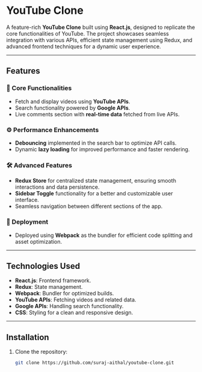 # YouTube Clone

A feature-rich **YouTube Clone** built using **React.js**, designed to replicate the core functionalities of YouTube. The project showcases seamless integration with various APIs, efficient state management using Redux, and advanced frontend techniques for a dynamic user experience.

---

## Features

### 🎥 Core Functionalities
- Fetch and display videos using **YouTube APIs**.
- Search functionality powered by **Google APIs**.
- Live comments section with **real-time data** fetched from live APIs.

### ⚙️ Performance Enhancements
- **Debouncing** implemented in the search bar to optimize API calls.
- Dynamic **lazy loading** for improved performance and faster rendering.

### 🛠️ Advanced Features
- **Redux Store** for centralized state management, ensuring smooth interactions and data persistence.
- **Sidebar Toggle** functionality for a better and customizable user interface.
- Seamless navigation between different sections of the app.

### 🚀 Deployment
- Deployed using **Webpack** as the bundler for efficient code splitting and asset optimization.

---

## Technologies Used
- **React.js**: Frontend framework.
- **Redux**: State management.
- **Webpack**: Bundler for optimized builds.
- **YouTube APIs**: Fetching videos and related data.
- **Google APIs**: Handling search functionality.
- **CSS**: Styling for a clean and responsive design.

---

## Installation

1. Clone the repository:
   ```bash
   git clone https://github.com/suraj-aithal/youtube-clone.git
